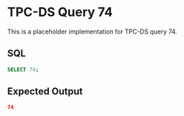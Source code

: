 # TPC-DS Query 74

This is a placeholder implementation for TPC-DS query 74.

## SQL
```sql
SELECT 74;
```

## Expected Output
```json
74
```
